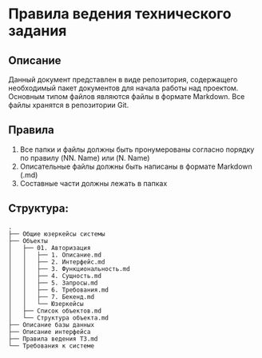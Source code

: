 # Правила ведения технического задания

## Описание

Данный документ представлен в виде репозитория, содержащего необходимый пакет документов для начала работы над проектом. Основным типом файлов являются файлы в формате Markdown. Все файлы хранятся в репозитории Git.

## Правила

1. Все папки и файлы должны быть пронумерованы согласно порядку по правилу (NN. Name) или (N. Name)
2. Описательные файлы должны быть написаны в формате Markdown (.md)
3. Составные части должны лежать в папках

## Структура:

```
.
├── Общие юзеркейсы системы
├── Объекты
│   ├── 01. Авторизация
│   │   ├── 1. Описание.md
│   │   ├── 2. Интерфейс.md
│   │   ├── 3. Функциональность.md
│   │   ├── 4. Сущность.md
│   │   ├── 5. Запросы.md
│   │   ├── 6. Требования.md
│   │   ├── 7. Бекенд.md
│   │   └── Юзеркейсы
│   ├── Список объектов.md
│   └── Структура объекта.md
├── Описание базы данных
├── Описание интерфейса
├── Правила ведения ТЗ.md
└── Требования к системе
```
